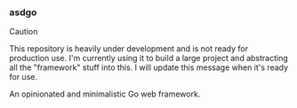 ### asdgo

> [!CAUTION]
> This repository is heavily under development and is not ready for production use. I'm currently using it to build a large project and abstracting all the "framework" stuff into this. I will update this message when it's ready for use.

An opinionated and minimalistic Go web framework.
